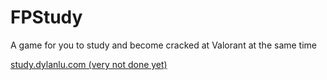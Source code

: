 # FPStudy

A game for you to study and become cracked at Valorant at the same time

[study.dylanlu.com (very not done yet)](https://study.dylanlu.com)
